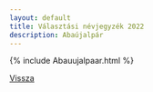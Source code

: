 ```yaml
---
layout: default
title: Választási névjegyzék 2022
description: Abaújalpár
---
```


{% include Abauujalpaar.html %}

[Vissza](./)